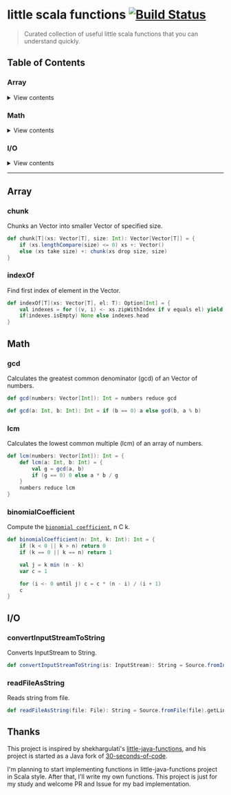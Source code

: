 # little scala functions [![Build Status](https://travis-ci.org/a1p4ca/little-scala-functions.svg?branch=master)](https://travis-ci.org/a1p4ca/little-scala-functions)
> Curated collection of useful little scala functions that you can understand quickly.

## Table of Contents

### Array

<details>
<summary>View contents</summary>

* [`chunk`](#chunk)
* [`indexOf`](#indexof)

</details>

### Math

<details>
<summary>View contents</summary>

* [`gcd`](#gcd)
* [`lcm`](#gcd)
* [`binomialCoefficient`](#binomialcoefficient)

</details>

### I/O

<details>
<summary>View contents</summary>

* [`convertInputStreamToString`](#convertinputstreamtostring)
* [`readFileAsString`](#readfileasstring)

</details>

---

## Array

### chunk

Chunks an Vector into smaller Vector of specified size.

```scala
def chunk[T](xs: Vector[T], size: Int): Vector[Vector[T]] = {
    if (xs.lengthCompare(size) <= 0) xs +: Vector()
    else (xs take size) +: chunk(xs drop size, size)
}
```

### indexOf

Find first index of element in the Vector.

```scala
def indexOf[T](xs: Vector[T], el: T): Option[Int] = {
    val indexes = for ((v, i) <- xs.zipWithIndex if v equals el) yield Some(i)
    if(indexes.isEmpty) None else indexes.head
}
```

## Math

### gcd

Calculates the greatest common denominator (gcd) of an Vector of numbers.

```scala
def gcd(numbers: Vector[Int]): Int = numbers reduce gcd

def gcd(a: Int, b: Int): Int = if (b == 0) a else gcd(b, a % b)
```

### lcm

Calculates the lowest common multiple (lcm) of an array of numbers.

```scala
def lcm(numbers: Vector[Int]): Int = {
    def lcm(a: Int, b: Int) = {
        val g = gcd(a, b)
        if (g == 0) 0 else a * b / g
    }
    numbers reduce lcm
}
```

### binomialCoefficient

Compute the [`bionomial coefficient`](https://en.wikipedia.org/wiki/Binomial_coefficient), n C k.

```scala
def binomialCoefficient(n: Int, k: Int): Int = {
    if (k < 0 || k > n) return 0
    if (k == 0 || k == n) return 1

    val j = k min (n - k)
    var c = 1

    for (i <- 0 until j) c = c * (n - i) / (i + 1)
    c
}
```

## I/O

### convertInputStreamToString

Converts InputStream to String.

```scala
def convertInputStreamToString(is: InputStream): String = Source.fromInputStream(is).mkString
```

### readFileAsString

Reads string from file.

```scala
def readFileAsString(file: File): String = Source.fromFile(file).getLines.mkString
```

## Thanks

This project is inspired by shekhargulati's [little-java-functions](https://github.com/shekhargulati/little-java-functions),
and his project is started as a Java fork of [30-seconds-of-code](https://github.com/Chalarangelo/30-seconds-of-code).

I'm planning to start implementing functions in little-java-functions project in Scala style.
After that, I'll write my own functions. This project is just for my study and welcome PR and Issue for my bad implementation.
